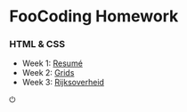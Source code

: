 # FooCoding Homework

### HTML & CSS
- Week 1: [Resumé](https://fn-ix.github.io/foocoding/html-css/week1/)
- Week 2: [Grids](https://fn-ix.github.io/foocoding/html-css/week2/)
- Week 3: [Rijksoverheid](https://fn-ix.github.io/foocoding/html-css/week3/)

⏻
